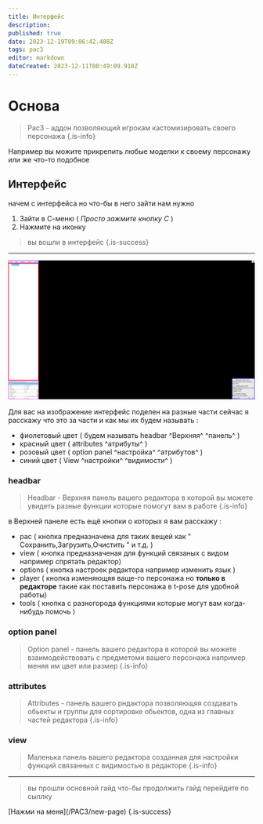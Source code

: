 ```yaml
---
title: Интерфейс
description: 
published: true
date: 2023-12-19T09:06:42.488Z
tags: pac3
editor: markdown
dateCreated: 2023-12-11T00:49:09.918Z
---
```


# Основа

> Pac3 - аддон позволяющий игрокам кастомизировать своего персонажа
{.is-info}

Например вы можите прикрепить любые моделки к своему персонажу
или же что-то подобное


## Интерфейс
начем с интерфейса но что-бы в него зайти нам нужно

1. Зайти в С-меню ( *Просто зажмите кнопку С* )
2. Нажмите на иконку 

> вы вошли в интерфейс
{.is-success}

---
![pac3_интерфейс.png](/pac3_интерфейс.png)

Для вас на изображение интерфейс поделен на
разные части сейчас я расскажу что это
за части и как мы их будем называть :

- фиолетовый цвет ( будем называть headbar ^Верхняя^ ^панель^ )
- красный цвет ( attributes ^атрибуты^ )
- розовый цвет ( option panel ^настройка^ ^атрибутов^ )
- синий цвет ( View ^настройки^ ^видимости^ )

### headbar

> Headbar - Верхняя панель вашего редактора
в которой вы можете увидеть разные функции
которые помогут вам в работе
{.is-info}


в Верхней панеле есть ещё кнопки о которых я вам расскажу :

- pac ( кнопка предназначена для таких вещей как " Сохранить,Загрузить,Очистить " и т.д. )
- view ( кнопка предназначеная для функций связаных с видом например спрятать редактор)
- options ( кнопка настроек редактора например изменить язык )
- player ( кнопка изменяющяя ваще-го персонажа но **только в редакторе** такие как поставить персонажа в t-pose для удобной работы)
- tools ( кнопка с разногорода функциями которые могут вам когда-нибудь помочь )

### option panel

> Option panel - панель вашего редактора в которой вы можете
взаимодействовать с предметоми вашего персонажа
например меняя им цвет или размер
{.is-info}

### attributes

>Attributes - панель вашего рндактора позволяющяя создавать обьекты
и группы для сортировке обьектов, одна из главных частей редактора
{.is-info}
### view
>Маленька панель вашего редактора созданная для
настройки функций связанных с видимостью в редакторе
{.is-info}
---

> вы прошли основной гайд 
что-бы продолжить гайд перейдите по сыллку 
<none>
[Нажми на меня](/PAC3/new-page)
{.is-success}


